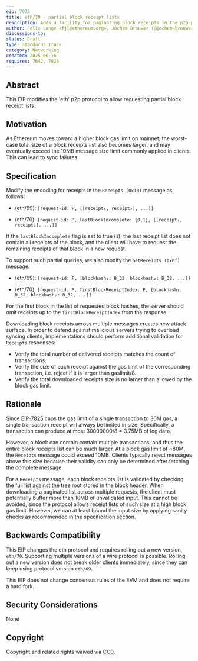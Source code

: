 ```yaml
---
eip: 7975
title: eth/70 - partial block receipt lists
description: Adds a facility for paginating block receipts in the p2p protocol
author: Felix Lange <fjl@ethereum.org>, Jochem Brouwer (@jochem-brouwer), Giulio Rebuffo (@Giulio2002)
discussions-to:
status: Draft
type: Standards Track
category: Networking
created: 2025-06-16
requires: 7642, 7825
---
```


## Abstract

This EIP modifies the 'eth' p2p protocol to allow requesting partial block receipt lists.

## Motivation

As Ethereum moves toward a higher block gas limit on mainnet, the worst-case total size of
a block receipts list also becomes larger, and may eventually exceed the 10MB message size
limit commonly applied in clients. This can lead to sync failures.

## Specification

Modify the encoding for receipts in the `Receipts (0x10)` message as follows:

- (eth/69): `[request-id: P, [[receipt₁, receipt₂], ...]]`

- (eth/70): `[request-id: P, lastBlockIncomplete: {0,1}, [[receipt₁, receipt₂], ...]]`

If the `lastBlockIncomplete` flag is set to true (`1`), the last receipt list does not
contain all receipts of the block, and the client will have to request the remaining
receipts of that block in a new request.

To support such partial queries, we also modify the `GetReceipts (0x0f)` message:

- (eth/69): `[request-id: P, [blockhash₁: B_32, blockhash₂: B_32, ...]]`

- (eth/70): `[request-id: P, firstBlockReceiptIndex: P, [blockhash₁: B_32, blockhash₂: B_32, ...]]`

For the first block in the list of requested block hashes, the server should omit receipts
up to the `firstBlockReceiptIndex` from the response.

Downloading block receipts across multiple messages creates new attack surface. In order
to defend against malicious servers trying to overload syncing clients, implementations
should perform additional validation for `Receipts` responses:

- Verify the total number of delivered receipts matches the count of transactions.
- Verify the size of each receipt against the gas limit of the corresponding transaction,
  i.e. reject if it is larger than gaslimit/8.
- Verify the total downloaded receipts size is no larger than allowed by the block gas limit.

## Rationale

<!-- TODO: double check numbers -->

Since [EIP-7825] caps the gas limit of a single transaction to 30M gas, a single
transaction receipt will always be limited in size. Specifically, a transaction can
produce at most 30000000/8 = 3.75MB of log data.

However, a block can contain contain multiple transactions, and thus the entire block
receipts list can be much larger. At a block gas limit of ~80M, the `Receipts` message
could exceed 10MB. Clients typically reject messages above this size because their
validity can only be determined after fetching the complete message.

For a `Receipts` message, each block receipts list is validated by checking the full list
against the tree root stored in the block header. When downloading a paginated list across
multiple requests, the client must potentially buffer more than 10MB of unvalidated input.
This cannot be avoided, since the protocol allows receipt lists of such size at a high
block gas limit. However, we can at least bound the input size by applying sanity checks
as recommended in the specification section.

## Backwards Compatibility

This EIP changes the eth protocol and requires rolling out a new version, `eth/70`.
Supporting multiple versions of a wire protocol is possible. Rolling out a new version
does not break older clients immediately, since they can keep using protocol version
`eth/69`.

This EIP does not change consensus rules of the EVM and does not require a hard fork.

## Security Considerations

None

## Copyright

Copyright and related rights waived via [CC0](../LICENSE.md).

[EIP-7825]: ./eip-7825.md
